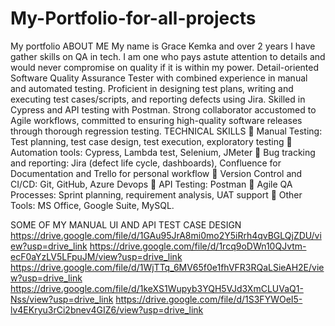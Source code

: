 # My-Portfolio-for-all-projects
My portfolio
ABOUT ME
My name is Grace Kemka and over 2 years I have gather skills on QA in tech. I am one who pays astute attention to details and would never compromise on quality if it is within my power.
Detail-oriented Software Quality Assurance Tester with combined experience in manual and automated 
testing. Proficient in designing test plans, writing and executing test cases/scripts, and reporting defects 
using Jira. Skilled in Cypress and API testing with Postman. Strong collaborator accustomed to Agile 
workflows, committed to ensuring high-quality software releases through thorough regression testing. 
TECHNICAL SKILLS 
 Manual Testing: Test planning, test case design, test execution, exploratory testing 
 Automation tools: Cypress, Lambda test, Selenium, JMeter 
 Bug tracking and reporting: Jira (defect life cycle, dashboards), Confluence for Documentation and 
Trello for personal workflow 
 Version Control and CI/CD: Git, GitHub, Azure Devops 
 API Testing: Postman 
 Agile QA Processes: Sprint planning, requirement analysis, UAT support 
 Other Tools: MS Office, Google Suite, MySQL. 

SOME OF MY MANUAL UI AND API TEST CASE DESIGN
https://drive.google.com/file/d/1GAu95JrA8mi0mo2Y5iRrh4qvBGLQjZDU/view?usp=drive_link
https://drive.google.com/file/d/1rcq9oDWn10QJvtm-ecF0aYzLV5LFpuJM/view?usp=drive_link
https://drive.google.com/file/d/1WjTTq_6MV65f0e1fhVFR3RQaLSieAH2E/view?usp=drive_link
https://drive.google.com/file/d/1keXS1Wupyb3YQH5VJd3XmCLUVaQ1-Nss/view?usp=drive_link
https://drive.google.com/file/d/1S3FYWOeI5-lv4EKryu3rCi2bnev4GIZ6/view?usp=drive_link
